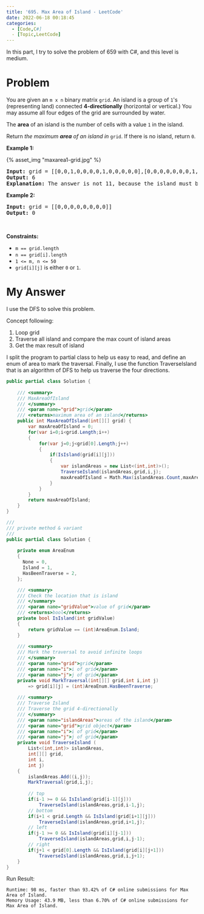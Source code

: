 ```yaml
---
title: '695. Max Area of Island - LeetCode'
date: 2022-06-18 00:18:45
categories:
  - [Code,C#]
  - [Topic,LeetCode]
---
```

In this part, I try to solve the problem of 659 with C#, and this level is medium.

# Problem
<div class="content__u3I1 question-content__JfgR"><div><p>You are given an <code>m x n</code> binary matrix <code>grid</code>. An island is a group of <code>1</code>'s (representing land) connected <strong>4-directionally</strong> (horizontal or vertical.) You may assume all four edges of the grid are surrounded by water.</p>

<p>The <strong>area</strong> of an island is the number of cells with a value <code>1</code> in the island.</p>

<p>Return <em>the maximum <strong>area</strong> of an island in </em><code>grid</code>. If there is no island, return <code>0</code>.</p>
<p><strong>Example 1:</strong></p>
{% asset_img "maxarea1-grid.jpg" %}
<pre><strong>Input:</strong> grid = [[0,0,1,0,0,0,0,1,0,0,0,0,0],[0,0,0,0,0,0,0,1,1,1,0,0,0],[0,1,1,0,1,0,0,0,0,0,0,0,0],[0,1,0,0,1,1,0,0,1,0,1,0,0],[0,1,0,0,1,1,0,0,1,1,1,0,0],[0,0,0,0,0,0,0,0,0,0,1,0,0],[0,0,0,0,0,0,0,1,1,1,0,0,0],[0,0,0,0,0,0,0,1,1,0,0,0,0]]
<strong>Output:</strong> 6
<strong>Explanation:</strong> The answer is not 11, because the island must be connected 4-directionally.
</pre>

<p><strong>Example 2:</strong></p>

<pre><strong>Input:</strong> grid = [[0,0,0,0,0,0,0,0]]
<strong>Output:</strong> 0
</pre>

<p>&nbsp;</p>
<p><strong>Constraints:</strong></p>

<ul>
	<li><code>m == grid.length</code></li>
	<li><code>n == grid[i].length</code></li>
	<li><code>1 &lt;= m, n &lt;= 50</code></li>
	<li><code>grid[i][j]</code> is either <code>0</code> or <code>1</code>.</li>
</ul>
</div></div>

# My Answer

I use the DFS to solve this problem.

Concept following:
1. Loop grid
2. Traverse all island and compare the max count of island areas
3. Get the max result of island

I split the program to partial class to help us easy to read, and define an enum of area to mark the traversal.
Finally, I use the function TraverseIsland that is an algorithm of DFS to help us traverse the four directions. 

```csharp
public partial class Solution {      
    
    /// <summary>
    /// MaxAreaOfIsland
    /// </summary>
    /// <param name="grid">grid</param>
    /// <returns>maximum area of an island</returns>
    public int MaxAreaOfIsland(int[][] grid) {
        var maxAreaOfIsland = 0;
        for(var i=0;i<grid.Length;i++)
        {
            for(var j=0;j<grid[0].Length;j++)
            {
                if(IsIsland(grid[i][j]))
                {
                    var islandAreas = new List<(int,int)>();
                    TraverseIsland(islandAreas,grid,i,j);
                    maxAreaOfIsland = Math.Max(islandAreas.Count,maxAreaOfIsland);
                }
            }
        }
        return maxAreaOfIsland;
    }
}

///
/// private method & variant
///
public partial class Solution {      
    
    private enum AreaEnum 
    {
      None = 0,
      Island = 1,
      HasBeenTraverse = 2,
    };

    /// <summary>
    /// Check the location that is island
    /// </summary>
    /// <param name="gridValue">value of grid</param>
    /// <returns>bool</returns>
    private bool IsIsland(int gridValue)
    {
        return gridValue == (int)AreaEnum.Island;
    }
    
    /// <summary>
    /// Mark the traversal to avoid infinite loops
    /// </summary>
    /// <param name="grid">grid</param>
    /// <param name="i">i of grid</param>
    /// <param name="j">j of grid</param>
    private void MarkTraversal(int[][] grid,int i,int j)
        => grid[i][j] = (int)AreaEnum.HasBeenTraverse;
    
    /// <summary>
    /// Traverse Island
    /// Traverse the grid 4-directionally
    /// </summary>
    /// <param name="islandAreas">areas of the island</param>
    /// <param name="grid">grid object</param>
    /// <param name="i">i of grid</param>
    /// <param name="j">j of grid</param>
    private void TraverseIsland (
        List<(int,int)> islandAreas, 
        int[][] grid,
        int i, 
        int j)
    {
        islandAreas.Add((i,j));
        MarkTraversal(grid,i,j);
        
        // top
        if(i-1 >= 0 && IsIsland(grid[i-1][j])) 
            TraverseIsland(islandAreas,grid,i-1,j);
        // bottom
        if(i+1 < grid.Length && IsIsland(grid[i+1][j]))
            TraverseIsland(islandAreas,grid,i+1,j);
        // left
        if(j-1 >= 0 && IsIsland(grid[i][j-1])) 
            TraverseIsland(islandAreas,grid,i,j-1);
        // right
        if(j+1 < grid[0].Length && IsIsland(grid[i][j+1]))
            TraverseIsland(islandAreas,grid,i,j+1);
    }
}
```

Run Result:
```
Runtime: 98 ms, faster than 93.42% of C# online submissions for Max Area of Island.
Memory Usage: 43.9 MB, less than 6.70% of C# online submissions for Max Area of Island.
```